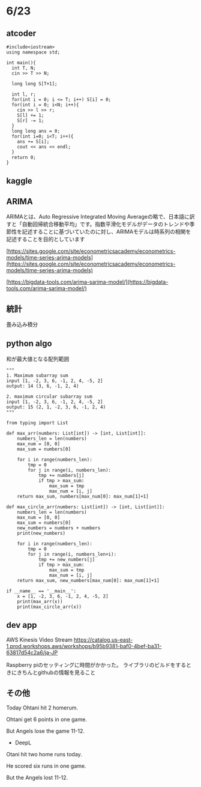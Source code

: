 # 6/23

## atcoder
```
#include<iostream>
using namespace std;

int main(){
  int T, N;
  cin >> T >> N;

  long long S[T+1];

  int l, r;
  for(int i = 0; i <= T; i++) S[i] = 0; 
  for(int i = 0; i<N; i++){
    cin >> l >> r;
    S[l] += 1;
    S[r] -= 1;
  }
  long long ans = 0;
  for(int i=0; i<T; i++){
    ans += S[i];
	cout << ans << endl;
  }
  return 0;
}
```


## kaggle

## ARIMA

ARIMAとは、Auto Regressive Integrated Moving Averageの略で、日本語に訳すと「自動回帰統合移動平均」です。指数平滑化モデルがデータのトレンドや季節性を記述することに基づいていたのに対し、ARIMAモデルは時系列の相関を記述することを目的としています

[https://sites.google.com/site/econometricsacademy/econometrics-models/time-series-arima-models](https://sites.google.com/site/econometricsacademy/econometrics-models/time-series-arima-models)

[https://bigdata-tools.com/arima-sarima-model/](https://bigdata-tools.com/arima-sarima-model/)

## 統計
畳み込み積分

## python algo
和が最大値となる配列範囲
```
"""
1. Maximum subarray sum
input [1, -2, 3, 6, -1, 2, 4, -5, 2]
output: 14 (3, 6, -1, 2, 4)

2. maximum circular subarray sum
input [1, -2, 3, 6, -1, 2, 4, -5, 2]
output: 15 (2, 1, -2, 3, 6, -1, 2, 4)
"""

from typing import List

def max_arr(numbers: List[int]) -> [int, List[int]]:
    numbers_len = len(numbers)
    max_num = [0, 0]
    max_sum = numbers[0]

    for i in range(numbers_len):
        tmp = 0
        for j in range(i, numbers_len):
            tmp += numbers[j]
            if tmp > max_sum:
                max_sum = tmp
                max_num = [i, j]
    return max_sum, numbers[max_num[0]: max_num[1]+1]

def max_circle_arr(numbers: List[int]) -> [int, List[int]]:
    numbers_len = len(numbers)
    max_num = [0, 0]
    max_sum = numbers[0]
    new_numbers = numbers + numbers
    print(new_numbers)

    for i in range(numbers_len):
        tmp = 0
        for j in range(i, numbers_len+i):
            tmp += new_numbers[j]
            if tmp > max_sum:
                max_sum = tmp
                max_num = [i, j]
    return max_sum, new_numbers[max_num[0]: max_num[1]+1]

if __name__ == '__main__':
    x = [1, -2, 3, 6, -1, 2, 4, -5, 2]
    print(max_arr(x))
    print(max_circle_arr(x))

```

## dev app
AWS Kinesis Video Stream
https://catalog.us-east-1.prod.workshops.aws/workshops/b95b9381-baf0-4bef-ba31-63817d54c2a6/ja-JP

Raspberry piのセッティングに時間がかかった。
ライブラリのビルドをするときにきちんとgithubの情報を見ること


## その他
Today Ohtani hit 2 homerum.

Ohtani get 6 points in one game.

But Angels lose the game 11-12.

- DeepL

Otani hit two home runs today.

He scored six runs in one game.

But the Angels lost 11-12.


